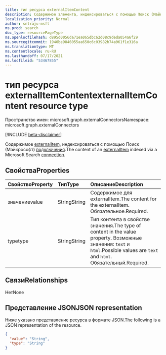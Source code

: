 ```yaml
---
title: тип ресурса externalItemContent
description: Содержимое элемента, индексироваться с помощью Поиск (Майкрософт) подключения.
localization_priority: Normal
author: snlraju-msft
ms.prod: search
doc_type: resourcePageType
ms.openlocfilehash: d895d0056da71ea065dbc62d08c9deda054a6f29
ms.sourcegitcommit: 1940be9846055aa650c6c03982b74a961f1e316a
ms.translationtype: MT
ms.contentlocale: ru-RU
ms.lasthandoff: 07/17/2021
ms.locfileid: "53467855"
---
```

# <a name="externalitemcontent-resource-type"></a><span data-ttu-id="40ee8-103">тип ресурса externalItemContent</span><span class="sxs-lookup"><span data-stu-id="40ee8-103">externalItemContent resource type</span></span>

<span data-ttu-id="40ee8-104">Пространство имен: microsoft.graph.externalConnectors</span><span class="sxs-lookup"><span data-stu-id="40ee8-104">Namespace: microsoft.graph.externalConnectors</span></span>

[!INCLUDE [beta-disclaimer](../../includes/beta-disclaimer.md)]

<span data-ttu-id="40ee8-105">Содержимое [externalItem,](externalconnectors-externalitem.md) индексироваться с помощью Поиск (Майкрософт) [подключения](externalconnectors-externalconnection.md).</span><span class="sxs-lookup"><span data-stu-id="40ee8-105">The content of an [externalItem](externalconnectors-externalitem.md) indexed via a Microsoft Search [connection](externalconnectors-externalconnection.md).</span></span>

## <a name="properties"></a><span data-ttu-id="40ee8-106">Свойства</span><span class="sxs-lookup"><span data-stu-id="40ee8-106">Properties</span></span>

| <span data-ttu-id="40ee8-107">Свойство</span><span class="sxs-lookup"><span data-stu-id="40ee8-107">Property</span></span> | <span data-ttu-id="40ee8-108">Тип</span><span class="sxs-lookup"><span data-stu-id="40ee8-108">Type</span></span>   | <span data-ttu-id="40ee8-109">Описание</span><span class="sxs-lookup"><span data-stu-id="40ee8-109">Description</span></span>                                                                                 |
|:---------|:-------|:--------------------------------------------------------------------------------------------|
| <span data-ttu-id="40ee8-110">значение</span><span class="sxs-lookup"><span data-stu-id="40ee8-110">value</span></span>    | <span data-ttu-id="40ee8-111">String</span><span class="sxs-lookup"><span data-stu-id="40ee8-111">String</span></span> | <span data-ttu-id="40ee8-112">Содержимое для externalItem.</span><span class="sxs-lookup"><span data-stu-id="40ee8-112">The content for the externalItem.</span></span> <span data-ttu-id="40ee8-113">Обязательное.</span><span class="sxs-lookup"><span data-stu-id="40ee8-113">Required.</span></span>                                                 |
| <span data-ttu-id="40ee8-114">type</span><span class="sxs-lookup"><span data-stu-id="40ee8-114">type</span></span>     | <span data-ttu-id="40ee8-115">String</span><span class="sxs-lookup"><span data-stu-id="40ee8-115">String</span></span> | <span data-ttu-id="40ee8-116">Тип контента в свойстве значения.</span><span class="sxs-lookup"><span data-stu-id="40ee8-116">The type of content in the value property.</span></span> <span data-ttu-id="40ee8-117">Возможные значения: `text` и `html`.</span><span class="sxs-lookup"><span data-stu-id="40ee8-117">Possible values are `text` and `html`.</span></span> <span data-ttu-id="40ee8-118">Обязательный.</span><span class="sxs-lookup"><span data-stu-id="40ee8-118">Required.</span></span> |

## <a name="relationships"></a><span data-ttu-id="40ee8-119">Связи</span><span class="sxs-lookup"><span data-stu-id="40ee8-119">Relationships</span></span>

<span data-ttu-id="40ee8-120">Нет</span><span class="sxs-lookup"><span data-stu-id="40ee8-120">None</span></span>

## <a name="json-representation"></a><span data-ttu-id="40ee8-121">Представление JSON</span><span class="sxs-lookup"><span data-stu-id="40ee8-121">JSON representation</span></span>

<span data-ttu-id="40ee8-122">Ниже указано представление ресурса в формате JSON.</span><span class="sxs-lookup"><span data-stu-id="40ee8-122">The following is a JSON representation of the resource.</span></span>

<!-- {
  "blockType": "resource",
  "optionalProperties": [

  ],
  "@odata.type": "microsoft.graph.externalConnectors.externalItemContent"
}-->

```json
{
  "value": "String",
  "type": "String"
}
```

<!-- uuid: 16cd6b66-4b1a-43a1-adaf-3a886856ed98
2019-02-04 14:57:30 UTC -->
<!-- {
  "type": "#page.annotation",
  "description": "externalItemContent resource",
  "keywords": "",
  "section": "documentation",
  "tocPath": "",
  "suppressions": []
}-->